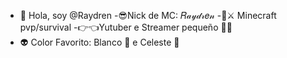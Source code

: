 - 👋 Hola, soy  @Raydren
-😎Nick de MC: 𝑅𝒶𝓎𝒹𝓇𝑒𝓃
-🤑⚔ Minecraft pvp/survival
-👉👈Yutuber e Streamer pequeño 🐱‍👓
- 👽 Color Favorito: Blanco 🤍  e Celeste 💙

<!---
Raydren/Raydren is a ✨ special ✨ repository because its `README.md` (this file) appears on your GitHub profile.
You can click the Preview link to take a look at your changes.
--->
